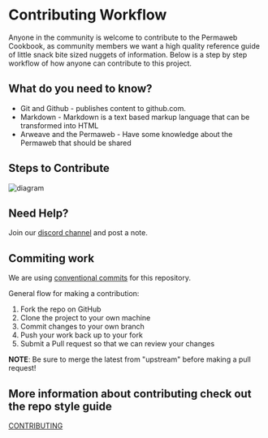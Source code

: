 # Contributing Workflow

Anyone in the community is welcome to contribute to the Permaweb Cookbook, as community members we want a high quality reference guide of little snack bite sized nuggets of information. Below is a step by step workflow of how anyone can contribute to this project.

## What do you need to know?

* Git and Github - publishes content to github.com.
* Markdown - Markdown is a text based markup language that can be transformed into HTML
* Arweave and the Permaweb - Have some knowledge about the Permaweb that should be shared

## Steps to Contribute


![diagram](https://www.websequencediagrams.com/cgi-bin/cdraw?lz=dGl0bGUgQ29udHJpYnV0aW5nIHRvIFBlcm1hd2ViIENvb2tib29rCgoAGglvciAtPiBSZXBvIDogQ2hlY2sgT3V0IG9mIEZvcmsAFAVzaXRvcnkKbm90ZSBvdmVyAFYKb3IgOiBDcmVhdGUgTWFya2Rvd24gRG9jdW1lbnQAFxpvbW1pdCBDaGFuZ2VzAHQXUHVzaCBCcmFuY2gAYRljAHQGUHVsbCBSZXF1ZXMAWxphc3NpZ24gcmV2aWV3ZXIocykKUgAFBwCBdgsADQYAOhgAKAk6IEFwcHJvdmUgUFIAgjQXbWVyZ2UgdG8gbWFpbg&s=mscgen)

## Need Help?

Join our [discord channel](https://discord.gg/haCAX3shxF) and post a note.

## Commiting work

We are using [conventional commits](https://www.conventionalcommits.org/en/v1.0.0/)
for this repository.

General flow for making a contribution:

1. Fork the repo on GitHub
2. Clone the project to your own machine
3. Commit changes to your own branch
4. Push your work back up to your fork
5. Submit a Pull request so that we can review your changes

**NOTE**: Be sure to merge the latest from "upstream" before making a
pull request!

## More information about contributing check out the repo style guide

[CONTRIBUTING](https://github.com/twilson63/permaweb-cookbook/blob/main/CONTRIBUTING.md)